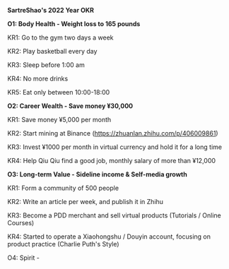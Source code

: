**SartreShao's 2022 Year OKR**

**O1: Body Health - Weight loss to 165 pounds**

KR1: Go to the gym two days a week

KR2: Play basketball every day

KR3: Sleep before 1:00 am

KR4: No more drinks

KR5: Eat only between 10:00-18:00



**O2: Career Wealth - Save money ¥30,000**

KR1: Save money ¥5,000 per month

KR2: Start mining at Binance (https://zhuanlan.zhihu.com/p/406009861)

KR3: Invest ¥1000 per month in virtual currency and hold it for a long time

KR4: Help Qiu Qiu find a good job, monthly salary of more than ¥12,000



**O3: Long-term Value - Sideline income & Self-media growth**

KR1: Form a community of 500 people

KR2: Write an article per week, and publish it in Zhihu

KR3: Become a PDD merchant and sell virtual products (Tutorials / Online Courses)

KR4: Started to operate a Xiaohongshu / Douyin account, focusing on product practice (Charlie Puth's Style)



O4: Spirit - 

